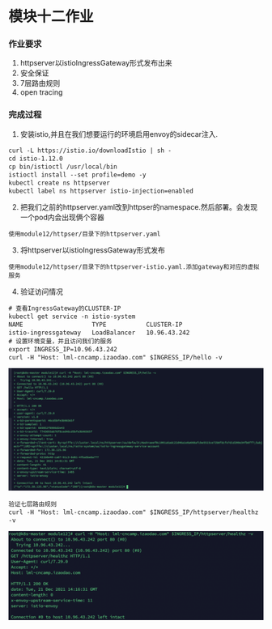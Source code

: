 # 模块十二作业

### 作业要求

1. httpserver以istioIngressGateway形式发布出来
2. 安全保证
3. 7层路由规则
4. open tracing


### 完成过程

1. 安装istio,并且在我们想要运行的环境启用envoy的sidecar注入.
```
curl -L https://istio.io/downloadIstio | sh -
cd istio-1.12.0
cp bin/istioctl /usr/local/bin
istioctl install --set profile=demo -y
kubectl create ns httpserver
kubectl label ns httpserver istio-injection=enabled
```
2. 把我们之前的httpserver.yaml改到httpser的namespace.然后部署。会发现一个pod内会出现俩个容器
```
使用module12/httpser/目录下的httpserver.yaml
```
3. 将httpserver以istioIngressGateway形式发布
```
使用module12/httpser/目录下的httpserver-istio.yaml.添加gateway和对应的虚拟服务
```
4. 验证访问情况
```
# 查看IngressGateway的CLUSTER-IP
kubectl get service -n istio-system 
NAME                   TYPE           CLUSTER-IP
istio-ingressgateway   LoadBalancer   10.96.43.242
# 设置环境变量，并且访问我们的服务
export INGRESS_IP=10.96.43.242
curl -H "Host: lml-cncamp.izaodao.com" $INGRESS_IP/hello -v
```
![]()![作业](./image/ingress-gateway.png)
```
验证七层路由规则
curl -H "Host: lml-cncamp.izaodao.com" $INGRESS_IP/httpserver/healthz -v
```
![]()![作业](./image/seven.png)



